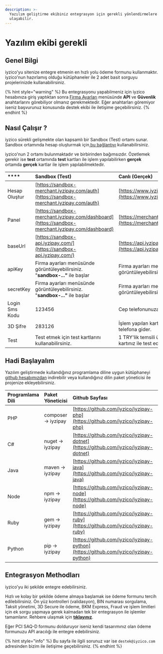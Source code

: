 ```yaml
---
description: >-
  Yazılım geliştirme ekibiniz entegrasyon için gerekli yönlendirmelere buradan
  ulaşabilir.
---
```


# Yazılım ekibi gerekli

## Genel Bilgi

iyzico'yu sitenize entegre etmenin en hızlı yolu ödeme formunu kullanmaktır. iyzico'nun hazırlamış olduğu kütüphaneler ile 2 adet basit sorguyu projelerinizde kullanabilirsiniz.

{% hint style="warning" %}
Bu entegrasyonu yapabilmeniz için iyzico hesabınıza giriş yaptıktan sonra [Firma Ayarları](https://merchant.iyzipay.com/merchant-settings) menüsünde **API** ve **Güvenlik** anahtarlarını görebiliyor olmanız gerekmektedir. Eğer anahtarları göremiyor iseniz başvurunuz konusunda destek ekibi ile iletişime geçebilirsiniz.
{% endhint %}

## Nasıl Çalışır ?

iyzico sürekli gelişmekte olan kapsamlı bir Sandbox \(Test\) ortamı sunar. Sandbox ortamında hesap oluşturmak için[ bu bağlantıyı](https://sandbox-merchant.iyzipay.com/auth/register) kullanabilirsiniz. 

iyzico'nun 2 ortamı bulunmaktadır ve birbirinden bağımsızdır. Özetlemek gerekir ise **test** ortamında **test** kartları ile işlem yapılabilirken **gerçek** ortamda **gerçek** kartlar ile işlem yapılabilmektedir.

|  **** | Sandbox \(Test\) | Canlı \(Gerçek\) |
| :--- | :--- | :--- |
| Hesap Oluştur | ​[https://sandbox-merchant.iyzipay.com/auth](https://sandbox-merchant.iyzipay.com/auth)​ | ​[https://www.iyzico.com/hesap-olustur](https://www.iyzico.com/hesap-olustur)​ |
| Panel | ​[https://sandbox-merchant.iyzipay.com/dashboard](https://sandbox-merchant.iyzipay.com/dashboard)​ | ​[https://merchant.iyzipay.com/dashboard](https://merchant.iyzipay.com/dashboard)​ |
| baseUrl | ​[https://sandbox-api.iyzipay.com/](https://sandbox-api.iyzipay.com/)​ | ​[https://api.iyzipay.com/](https://api.iyzipay.com/)​ |
| apiKey | Firma ayarları menüsünde görüntüleyebilirsiniz. "**sandbox-..."** ile başlar | Firma ayarları menüsünde görüntüleyebilirsiniz. |
| secretKey | Firma ayarları menüsünde görüntüleyebilirsiniz. "**sandbox-..."** ile başlar | Firma ayarları menüsünde görüntüleyebilirsiniz. |
| Login Sms Kodu | 123456 | Cep telefonunuza iletilir. |
| 3D Şifre | 283126 | İşlem yapılan kart üzerindeki kayıtlı telefona gider. |
| Test | Test etmek için test kartlarını kullanabilirsiniz. | 1 TRY'lik temsili ürün oluşturup kişisel kartınız ile test edebilirsiniz. |

## Hadi Başlayalım

Yazılım geliştirmede kullandığınız programlama diline uygun kütüphaneyi [github hesabımızdan](https://github.com/iyzico) indirebilir veya kullandığınız dilin paket yöneticisi ile projenize ekleyebilirsiniz.

| Programlama Dili | Paket Yöneticisi | Github Sayfası |
| :--- | :--- | :--- |
| PHP | composer -&gt; iyzipay | [https://github.com/iyzico/iyzipay-php](https://github.com/iyzico/iyzipay-php) |
| C\# | nuget -&gt; iyzipay | [https://github.com/iyzico/iyzipay-dotnet](https://github.com/iyzico/iyzipay-dotnet) |
| Java | maven -&gt; iyzipay | [https://github.com/iyzico/iyzipay-java](https://github.com/iyzico/iyzipay-java) |
| Node | npm -&gt; iyzipay | [https://github.com/iyzico/iyzipay-node](https://github.com/iyzico/iyzipay-node) |
| Ruby | gem -&gt; iyzipay | [https://github.com/iyzico/iyzipay-ruby](https://github.com/iyzico/iyzipay-ruby) |
| Python | pip -&gt; iyzipay | [https://github.com/iyzico/iyzipay-python](https://github.com/iyzico/iyzipay-python) |

## Entegrasyon Methodları

iyzico'yu iki şekilde entegre edebilirsiniz.

Hızlı ve kolay bir şekilde ödeme almaya başlamak ise  ödeme formunu tercih edilebilirsiniz. Ön yüz kontrolleri \(validasyon\), BIN numarası sorgulama, Taksit yönetimi, 3D Secure ile ödeme, BKM Express, Fraud ve işlem limitleri için ek sorgu yapmaya gerek kalmadan tek bir entegrasyon ile işlemler tamamlanır.  Rehbere ulaşmak için [**tıklayınız**](https://iyzico.gitbook.io/tr/yazilim-bilgisi-gerekli/odeme-formu).



Eğer PCI SAQ-D formunu dolduruyor iseniz kendi tasarımınız olan ödeme formunuzu API aracılığı ile entegre edebilirsiniz.

{% hint style="info" %}
Bu sayfa ile ilgili sorunuz var ise `destek@iyzico.com` adresinden bizim ile iletişime geçebilirsiniz.
{% endhint %}



